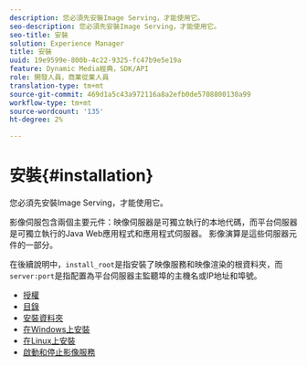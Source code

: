 ```yaml
---
description: 您必須先安裝Image Serving，才能使用它。
seo-description: 您必須先安裝Image Serving，才能使用它。
seo-title: 安裝
solution: Experience Manager
title: 安裝
uuid: 19e9599e-800b-4c22-9325-fc47b9e5e19a
feature: Dynamic Media經典，SDK/API
role: 開發人員，商業從業人員
translation-type: tm+mt
source-git-commit: 469d1a5c43a972116a8a2efb0de5708800130a99
workflow-type: tm+mt
source-wordcount: '135'
ht-degree: 2%

---
```



# 安裝{#installation}

您必須先安裝Image Serving，才能使用它。

影像伺服包含兩個主要元件：映像伺服器是可獨立執行的本地代碼，而平台伺服器是可獨立執行的Java Web應用程式和應用程式伺服器。 影像演算是這些伺服器元件的一部分。

在後續說明中，`install_root`是指安裝了映像服務和映像渲染的根資料夾，而`server:port`是指配置為平台伺服器主監聽埠的主機名或IP地址和埠號。

* [授權](c-licensing.md)
* [目錄](c-contents.md)
* [安裝資料夾](c-install-folder.md)
* [在Windows上安裝](t-installing-on-windows/t-installing-on-windows.md)
* [在Linux上安裝](c-installing-linux/c-installing-linux.md)
* [啟動和停止影像服務](t-starting-and-stopping/t-starting-and-stopping.md)
